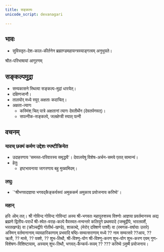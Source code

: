 ```yaml
---    
title: सङ्कल्पः
unicode_script: devanagari  
  
---
```


## भावः

- सुविस्तृत-देश-काल-कीर्तनेन ब्रह्माण्डमहायन्त्रस्याङ्गत्वम् अनुभूयते।

श्रौत-परिभाषायां आगूरणम्

## सङ्कल्पमुद्रा

- सम्यकासने स्थित्वा सङ्कल्प-मुद्रां धारयेत्।
- दक्षिणजानौ।
- तालयोर् मध्ये स्युर् अक्षताः कदाचित्।
- अक्षता-त्यागः
  - कस्मिंश् चित् पात्रे अक्षतानां त्यागः देवतीर्थेन (देवतर्पणवत्)।
  - सपत्नीक-सङ्कल्पे, जलक्षेप्त्री स्यात् पत्नी

## वचनम्

### यावच् छक्यं कर्मण उद्देशः स्पष्टीक्रियेत

- उदाहरणाय 'समस्त-परिवारस्य समृद्ध्यै'। देवालयेषु विशेष-अर्चन-समये एतत् सामान्यं।
- हेतुः
  - इष्टभावनाया जागरणाय बहु मुख्यमिदम्।

### लघुः

- `'श्रीभगवदाज्ञया भगवद्कैङ्कर्यरूपं अमुककर्म अमुकाय प्रयोजनाय करिष्ये'।

### महान्

हरिः ऒम् तत्। श्री गोविन्द गोविन्द गोविन्द! अस्य श्री-भगवतः महापुरुशस्य विश्णोः आज्ञया प्रवर्तमानस्य अद्य ब्रह्मणे द्वितीय-परार्धे श्री-श्वेत-वराह-कल्पे वैवस्वत-मन्वन्तरे कलियुगे प्रथमपादे (जम्बुद्वीपे, भारतवर्शे, भरतखण्डे) वा (क्रौञ्चद्वीपे गोतीर्थ-खण्डे), शाकाब्दे, (मेरोर् दक्शिणे पार्श्वे) वा (रमणक-वर्षायाः उत्तरे) अस्मिन् वर्तमानानाम् व्यावहारिकाणाम् प्रभवादि षष्ठि-सम्वत्सराणाम् मध्ये ?? नाम सम्वत्सरे ??आय, ?? ऋतौ, ?? मासे, ?? पक्शे, ?? शुभ-तिथौ, श्री-विश्णु-योग श्री-विश्णु-करण शुभ-योग शुभ-करण एवम् गुण-विशेषण-विशिष्टायाम्, अस्याम् शुभ-तिथौ, भगवत्-कैन्कर्य-रूपम् ?? ??? करिष्ये ऽमुष्मै प्रयोजनाय।
